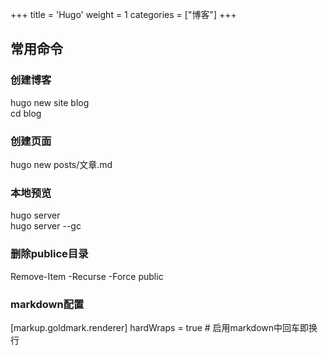 +++
title = 'Hugo'
weight = 1
categories = ["博客"]
+++

## 常用命令
### 创建博客
hugo new site blog  
cd blog

### 创建页面
hugo new posts/文章.md

### 本地预览
hugo server  
hugo server --gc

### 删除publice目录
Remove-Item -Recurse -Force public

### markdown配置
[markup.goldmark.renderer]
hardWraps = true # 启用markdown中回车即换行